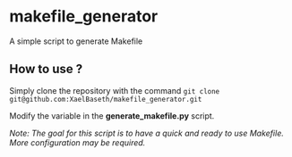 # makefile_generator
A simple script to generate Makefile

## How to use ?

Simply clone the repository with the command `git clone git@github.com:XaelBaseth/makefile_generator.git`

Modify the variable in the **generate_makefile.py** script.

*Note: The goal for this script is to have a quick and ready to use Makefile. More configuration may be required.*
